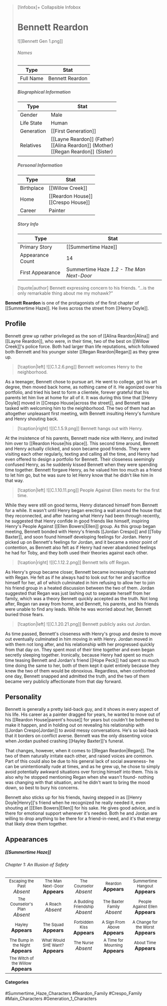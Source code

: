 > [!infobox]+ Collapsible Infobox
> # Bennett Reardon
> ![[Bennett Gen 1.png]] 
> ###### Names 
> | Type | Stat | 
> | ---- | ---- | 
> | Full Name | Bennett Reardon | 
>
> ##### Biographical Information
> | Type | Stat | 
> | ---- | ---- | 
> | Gender | Male | 
> | Life State | Human |
> | Generation | [[First Generation]] |
> | Relatives | [[Layne Reardon]] (Father)<br>[[Alina Reardon]] (Mother)<br>[[Regan Reardon]] (Sister)
> 
> ##### Personal Information
> | Type | Stat | 
> | ---- | ---- | 
> | Birthplace |[[Willow Creek]]| 
> | Home |[[Reardon House]]<br>[[Crespo House]]| 
> | Career | Painter | 
> 
> ##### Story Info
> | Type | Stat | 
> | ---- | ---- | 
> | Primary Story | [[Summertime Haze]] | 
> | Appearance Count | 14 | 
> | First Appearance | Summertime Haze *1.2 - The Man Next-Door*

> [!quote|author] Bennett expressing concern to his friends.
> “…is the only remarkable thing about me my mohawk?”

**Bennett Reardon** is one of the protagonists of the first chapter of [[Summertime Haze]]. He lives across the street from [[Henry Doyle]].

## Profile
Bennett grew up rather privileged as the son of [[Alina Reardon|Alina]] and [[Layne Reardon]], who were, in their time, two of the best on [[Willow Creek]]'s police force. Both had larger than life reputations, which followed both Bennett and his younger sister [[Regan Reardon|Regan]] as they grew up.

> [!caption|left]
> ![[C.1.2.6.png]] 
> Bennett welcomes Henry to the neighborhood.

As a teenager, Bennett chose to pursue art. He went to college, got his art degree, then moved back home, as nothing came of it. He agonized over his portfolio, and tried his best to form a clientele, forever grateful that his parents let him live at home for all of it. It was during this time that [[Henry Doyle]] moved in [[Crespo House|across the street]], and Bennett was tasked with welcoming him to the neighborhood. The two of them had an altogether unpleasant first meeting, with Bennett insulting Henry's furniture and Henry shouting back.

> [!caption|right]
> ![[C.1.5.9.png]] 
> Bennett hangs out with Henry.

At the insistence of his parents, Bennett made nice with Henry, and invited him over to [[Reardon House|his place]]. This second time around, Bennett and Henry actually clicked, and soon became good friends. They were visiting each other regularly, texting and calling all the time, and Henry had even offered to design a portfolio for Bennett. Their closeness seemingly confused Henry, as he suddenly kissed Bennett when they were spending time together. Bennett forgave Henry, as he valued him too much as a friend to let him go, but he was sure to let Henry know that he didn't like him in that way.

> [!caption|left]
> ![[C.1.10.11.png]] 
> People Against Ellen meets for the first time.

While they were still on good terms, Henry distanced himself from Bennett for a while. It wasn't until Henry began erecting a wall around the house that they reconnected, and after hearing what Henry had been through recently, he suggested that Henry confide in good friends like himself, inspiring Henry's People Against [[Ellen Bowers|Ellen]] group. As this group began meeting, Bennett bonded with Henry's friends [[Jordan Crespo]] and [[Toby Baxter]], and soon found himself developing feelings for Jordan. Henry picked up on Bennett's feelings for Jordan, and it became a minor point of contention, as Bennett also felt as if Henry had never abandoned feelings he had for Toby, and they both used their theories against each other.

> [!caption|right]
> ![[C.1.12.2.png]] 
> Bennett tells off Regan.

As Henry's group became closer, Bennett became increasingly frustrated with Regan. He felt as if he always had to look out for her and sacrifice himself for her, all of which culminated in him refusing to allow her to join his friend group in a heated discussion between the two of them. Jordan suggested that Regan was just lashing out to separate herself from her family, which was a theory Bennett quickly accepted as the truth. Not long after, Regan ran away from home, and Bennett, his parents, and his friends were unable to find any leads. While he was worried about her, Bennett buried those fears.

> [!caption|left]
> ![[C.1.20.21.png]] 
> Bennett publicly asks out Jordan.

As time passed, Bennett's closeness with Henry's group and desire to move out eventually culminated in him moving in with Henry. Jordan moved in with them not long after, and his relationship with her progressed quickly from that day on. They spent most of their time together and even began secretly sleeping together. Ironically, because Henry had spent so much time teasing Bennett and Jordan's friend [[Hope Peck]] had spent so much time doing the same to her, both of them kept it quiet entirely because they knew the two of them would be obnoxious. Regardless, when confronted one day, Bennett snapped and admitted the truth, and the two of them became very publicly affectionate from that day forward.

## Personality
Bennett is generally a pretty laid-back guy, and it shows in every aspect of his life. His career as a painter dragged for years, he wanted to move out of his [[Reardon House|parent's house]] for years but couldn't be bothered to make it happen, and in holding out on revealing his relationship with [[Jordan Crespo|Jordan]] to avoid messy conversations. He's so laid-back that it borders on conflict averse. Bennett was the only dissenting voice when Jordan pushed crashing [[Hayley Baxter]]'s funeral.

That changes, however, when it comes to [[Regan Reardon|Regan]]. The two of them naturally irritate each other, and raised voices are common. Part of this could also be due to his general lack of social awareness- he can be unintentionally rude at times, and as he grew up, he chose to simply avoid potentially awkward situations over forcing himself into them. This is also why he stopped mentioning Regan when she wasn't found- nothing was changing with that situation, and he didn't want to bring the mood down, so best to bury his concerns.

Bennett also sticks up for his friends, having stepped in as [[Henry Doyle|Henry]]'s friend when he recognized he really needed it, even shouting at [[Ellen Bowers|Ellen]] for his sake. He gives good advice, and is there for emotional support whenever it's needed. Both he and Jordan are willing to drop anything to be there for a friend-in-need, and it's that energy that likely drew them together.

## Appearances
##### [[Summertime Haze]]
###### Chapter 1: An Illusion of Safety

|                                                                       |     |     |     |     |
| --------------------------------------------------------------------- | --- | --- | --- | --- |
| <center><font size=2>Escaping the Past<br><font size=3>*Absent*  | <center><font size=2>The Man Next-Door<br><font size=3>**Appears** | <center><font size=2>The Counselor<br><font size=3>*Absent* | <center><font size=2>Reardon<br><font size=3>**Appears** | <center><font size=2>Summertime Hangout<br><font size=3>**Appears** |
| <center><font size=2>The Counselor's Plan<br><font size=3>*Absent*  | <center><font size=2>A Roach<br><font size=3>*Absent* | <center><font size=2>A Budding Friendship<br><font size=3>*Absent* | <center><font size=2>The Baxter Family<br><font size=3>*Absent* | <center><font size=2>People Against Ellen<br><font size=3>**Appears** |
| <center><font size=2>Hayley<br><font size=3>**Appears**  | <center><font size=2>The Squad<br><font size=3>**Appears** | <center><font size=2>Forbidden Kiss<br><font size=3>**Appears** | <center><font size=2>A Sign From Above<br><font size=3>**Appears** | <center><font size=2>A Change for the Worst<br><font size=3>**Appears** |
| <center><font size=2>The Bump in the Night<br><font size=3>**Appears**   | <center><font size=2>What Would SHE Want?<br><font size=3>**Appears** | <center><font size=2>The Nurse<br><font size=3>*Absent* | <center><font size=2>A Time for Mourning<br><font size=3>**Appears** | <center><font size=2>About Time<br><font size=3>**Appears** |
| <center><font size=2>The Witch of the Willow<br><font size=3>**Appears**  |
#### Categories
#Summertime_Haze_Characters #Reardon_Family #Crespo_Family #Main_Characters #Generation_1_Characters